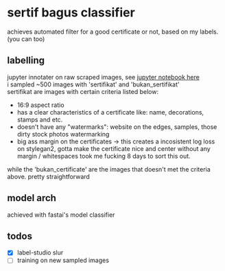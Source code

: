 # sertif bagus classifier

achieves automated filter for a good certificate or not, based on my labels.
 (you can too)

## labelling
jupyter innotater on raw scraped images, see [jupyter notebook here](/path/to/ipynb)   
i sampled ~500 images with 'sertifikat' and 'bukan_sertifikat'    
sertifikat are images with certain criteria listed below: 
- 16:9 aspect ratio 
- has a clear characteristics of a certificate like: name, decorations, stamps and etc.
- doesn't have any "watermarks": website on the edges, samples, those dirty stock photos watermarking
- big ass margin on the certificates -> this creates a incosistent log loss on stylegan2, gotta make the certificate nice and center without any margin / whitespaces took me fucking 8 days to sort this out.

while the 'bukan_certificate' are the images that doesn't met the criteria above. pretty straightforward


## model arch 
achieved with fastai's model classifier

## todos
- [x] label-studio slur
- [ ] training  on new sampled images
